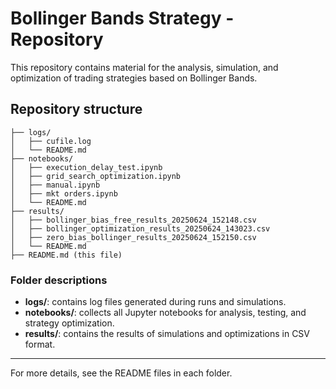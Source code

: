 
# Bollinger Bands Strategy - Repository

This repository contains material for the analysis, simulation, and optimization of trading strategies based on Bollinger Bands.

## Repository structure

```
├── logs/
│   ├── cufile.log
│   └── README.md
├── notebooks/
│   ├── execution_delay_test.ipynb
│   ├── grid_search_optimization.ipynb
│   ├── manual.ipynb
│   ├── mkt orders.ipynb
│   └── README.md
├── results/
│   ├── bollinger_bias_free_results_20250624_152148.csv
│   ├── bollinger_optimization_results_20250624_143023.csv
│   ├── zero_bias_bollinger_results_20250624_152150.csv
│   └── README.md
├── README.md (this file)
```

### Folder descriptions
- **logs/**: contains log files generated during runs and simulations.
- **notebooks/**: collects all Jupyter notebooks for analysis, testing, and strategy optimization.
- **results/**: contains the results of simulations and optimizations in CSV format.

---

For more details, see the README files in each folder.

